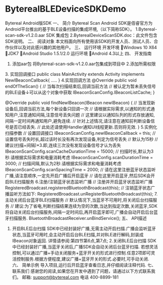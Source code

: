 # ByterealBLEDeviceSDKDemo
Bytereal Android版SDK
一、 简介
Bytereal Scan Android SDK是佰睿官方为Android平台推出的基于BLE设备扫描的集成环境,（以下简称SDK）。
1.Bytereal-scan-sdk-v1.2.0.aar  SDK 集成包
2.ByterealDeviceScanSDK.doc：此文件包含SDK说明。
二、 阅读对象
本文档面向所有使用该SDK的开发人员、测试人员、合作伙伴以及对此感兴趣的其他用户。
三、 运行环境
开发环境
Windows 10 X64
JDK7
Android Studio 1.5.1/2.0
运行环境
Android 4.3以上
四、 开发指南
1. 添加aar包
将Bytereal-scan-sdk-v1.2.0.aar包集成到项目中
2.添加所需权限
<!-- 使用蓝牙权限 -->
<uses-permission
	android:name="android.permission.BLUETOOTH"
/>
<!-- 蓝牙管理权限 -->
<uses-permission 	android:name="android.permission.BLUETOOTH_ADMIN"
/>
3. 实现回调接口
public class MainActivity extends Activity implements NewIBeaconCallback{
.....
}
4.实现回调方法
@Override
public void endOfTheScan() {
// 当每次扫描结束后,回调当前方法
// 被认定为暂未丢失信号的BLE设备↓可以从这个对象中获取
IBeaconScanConfig.IBeaconListCache;
}

@Override
public void findNewIBeacon(IBeacon newIBeacon) {
// 当发现新设备后,回调当前方法,每个新设备只回调一次
// 请根据实际需求,以通知的形式通知用户,注意通知间隔,注意信号丢失问题
// 这里建议以通知队列的形式存放通知,间隔一定时间再通知用户,避免连续.
// 针对上述情况,请注意在通知前判断设备信号是否已经丢失.
// 此处还请使用Handler通知UI线程更新.否则将无效.
}
5.实例化扫描参数
// 设置回调接口
IBeaconScanConfig.newIBeaconCallback = this;
// 设置信号丢失时长,超过该时长没有再次发现设备,判定为信号丢失
// 默认为15秒
// 建议(扫描+间隔)*3.即,连续三次没有发现设备信号才认为丢失
IBeaconScanConfig.scanCacheDurationTime = 15000;
// 扫描时长,默认为3秒.请根据实际需求和电量消耗考虑
IBeaconScanConfig.scanDurationTime = 3000;
// 扫描间隔,默认为2秒.请根据实际需求和电量消耗考虑
IBeaconScanConfig.scanSpacingTime = 2000;
// 请在这里注册蓝牙状态监听广播,请注意顺序,一定先开启广播后开启蓝牙
// 请在这里开启蓝牙,然后SDK会开启BLE扫描服务
6.注册/注销蓝牙状态监听广播
// 注册并开启蓝牙状态监听广播
RegisteredBroadcast.registeredBluetoothBroadcast(this); 
// 注销蓝牙状态广播监听方法如下:
RegisteredBroadcast.unRegisterBluetoothBroadcast(this);
7.主动关闭后台蓝牙BLE扫描服务
// 默认情况下,当蓝牙不可用时,将关闭后台扫描服务
// 建议:为了省电,判断扫描结果连续为空的次数,当达到指定次数,关闭蓝牙,SDK将自动关闭后台扫描服务,间隔一定时间后,再开启蓝牙即可,广播会自动开启后台蓝牙扫描服务.
BluetoothBroadcastReceiver.unBindService();
五、 API描述
1. 开启BLE后台扫描
SDK中已经封装好广播,无需主动开启扫描.广播会监听蓝牙状态,当蓝牙可用时,会主动开启后台BLE扫描,并对BLE进行解码,封装成IBeacon对象返回.
详情请参阅:第四节第6点,第7点;
2.关闭BLE后台扫描
SDK中已经封装好广播,当蓝牙关闭后,广播SDK会自动关闭后台蓝牙扫描.
若想灵活控制,可以通过广播+手动关闭服务+蓝牙开关的形式进行控制.任意2项即可灵活控制服务.根据方便程度,建议广播+蓝牙开关的形式.必要时,可手动关闭.
六、 简单示例
导入项目,运行后开启蓝牙查看日志,并仔细阅读注释代码.
七、 联系我们
感谢您的阅读,如果您在开发中遇到了问题，请通过以下方式联系我们。 邮箱: support@bytereal.com  电话 400-8899-181

